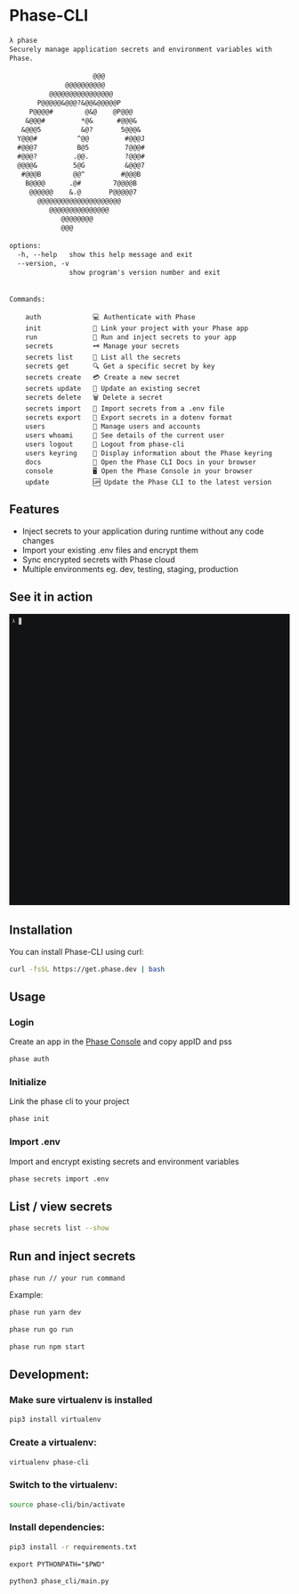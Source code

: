 # Phase-CLI

```
λ phase
Securely manage application secrets and environment variables with Phase.

                     @@@
              @@@@@@@@@@
          @@@@@@@@@@@@@@@@
       P@@@@@&@@@?&@@&@@@@@P
     P@@@@#        @&@    @P@@@
    &@@@#         *@&      #@@@&
   &@@@5          &@?       5@@@&
  Y@@@#          ^@@         #@@@J
  #@@@7          B@5         7@@@#
  #@@@?         .@@.         ?@@@#
  @@@@&         5@G          &@@@7
   #@@@B        @@^         #@@@B
    B@@@@      .@#        7@@@@B
     @@@@@@    &.@       P@@@@@7
       @@@@@@@@@@@@@@@@@@@@@
          @@@@@@@@@@@@@@@
             @@@@@@@@
             @@@

options:
  -h, --help   show this help message and exit
  --version, -v
               show program's version number and exit


Commands:

    auth             💻 Authenticate with Phase
    init             🔗 Link your project with your Phase app
    run              🚀 Run and inject secrets to your app
    secrets          🗝️ Manage your secrets
    secrets list     📇 List all the secrets
    secrets get      🔍 Get a specific secret by key
    secrets create   💳 Create a new secret
    secrets update   📝 Update an existing secret
    secrets delete   🗑️ Delete a secret
    secrets import   📩 Import secrets from a .env file
    secrets export   🥡 Export secrets in a dotenv format
    users            👥 Manage users and accounts
    users whoami     🙋 See details of the current user
    users logout     🏃 Logout from phase-cli
    users keyring    🔐 Display information about the Phase keyring
    docs             📖 Open the Phase CLI Docs in your browser
    console          🖥️ Open the Phase Console in your browser
    update           🆙 Update the Phase CLI to the latest version
```

## Features

- Inject secrets to your application during runtime without any code changes
- Import your existing .env files and encrypt them
- Sync encrypted secrets with Phase cloud
- Multiple environments eg. dev, testing, staging, production

## See it in action

[![asciicast](media/phase-cli-demo.gif)](asciinema-cli-demo)

## Installation

You can install Phase-CLI using curl:

```bash
curl -fsSL https://get.phase.dev | bash
```

## Usage

### Login

Create an app in the [Phase Console](https://console.phase.dev) and copy appID and pss

```bash
phase auth
```

### Initialize

Link the phase cli to your project

```bash
phase init
```

### Import .env

Import and encrypt existing secrets and environment variables

```bash
phase secrets import .env
```

## List / view secrets

```bash
phase secrets list --show
```

## Run and inject secrets

`phase run // your run command`

Example:

```bash
phase run yarn dev
```

```bash
phase run go run
```

```bash
phase run npm start
```

## Development:

### Make sure virtualenv is installed

```bash
pip3 install virtualenv

```

### Create a virtualenv:

```bash
virtualenv phase-cli
```

### Switch to the virtualenv:

```bash
source phase-cli/bin/activate
```

### Install dependencies:

```bash
pip3 install -r requirements.txt
```

```
export PYTHONPATH="$PWD"
```

```bash
python3 phase_cli/main.py
```
